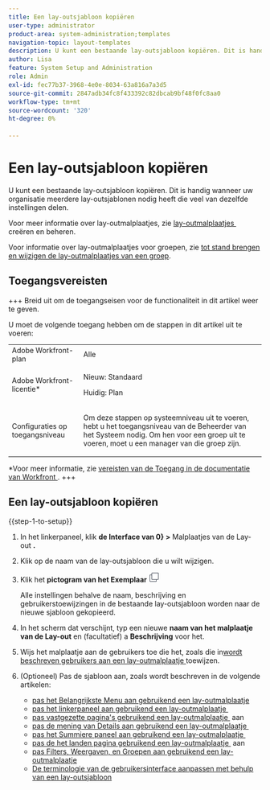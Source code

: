 ```yaml
---
title: Een lay-outsjabloon kopiëren
user-type: administrator
product-area: system-administration;templates
navigation-topic: layout-templates
description: U kunt een bestaande lay-outsjabloon kopiëren. Dit is handig wanneer uw organisatie meerdere lay-outsjablonen nodig heeft die veel van dezelfde instellingen delen.
author: Lisa
feature: System Setup and Administration
role: Admin
exl-id: fec77b37-3968-4e0e-8034-63a816a7a3d5
source-git-commit: 2847adb34fc8f433392c82dbcab9bf48f0fc8aa0
workflow-type: tm+mt
source-wordcount: '320'
ht-degree: 0%

---
```


# Een lay-outsjabloon kopiëren

<!--Audited: 09/2024-->

U kunt een bestaande lay-outsjabloon kopiëren. Dit is handig wanneer uw organisatie meerdere lay-outsjablonen nodig heeft die veel van dezelfde instellingen delen.

Voor meer informatie over lay-outmalplaatjes, zie [&#x200B; lay-outmalplaatjes &#x200B;](../../../administration-and-setup/customize-workfront/use-layout-templates/create-and-manage-layout-templates.md) creëren en beheren.

Voor informatie over lay-outmalplaatjes voor groepen, zie [&#x200B; tot stand brengen en wijzigen de lay-outmalplaatjes van een groep &#x200B;](../../../administration-and-setup/manage-groups/work-with-group-objects/create-and-modify-a-groups-layout-templates.md).

## Toegangsvereisten

+++ Breid uit om de toegangseisen voor de functionaliteit in dit artikel weer te geven.

U moet de volgende toegang hebben om de stappen in dit artikel uit te voeren:

<table style="table-layout:auto"> 
 <col> 
 <col> 
 <tbody> 
  <tr> 
   <td role="rowheader">Adobe Workfront-plan</td> 
   <td>Alle</td> 
  </tr> 
  <tr> 
   <td role="rowheader">Adobe Workfront-licentie*</td> 
   <td><p>Nieuw: Standaard</p>
   <p>Huidig: Plan</p></td> 
  </tr> 
  <tr> 
   <td role="rowheader">Configuraties op toegangsniveau</td> 
   <td> <p>Om deze stappen op systeemniveau uit te voeren, hebt u het toegangsniveau van de Beheerder van het Systeem nodig.
Om hen voor een groep uit te voeren, moet u een manager van die groep zijn.</p> </td> 
  </tr> 
 </tbody> 
</table>

*Voor meer informatie, zie [&#x200B; vereisten van de Toegang in de documentatie van Workfront &#x200B;](/help/quicksilver/administration-and-setup/add-users/access-levels-and-object-permissions/access-level-requirements-in-documentation.md).
+++

## Een lay-outsjabloon kopiëren

{{step-1-to-setup}}

1. In het linkerpaneel, klik **de Interface van 0&rbrace; >** Malplaatjes van de Lay-out **.**

1. Klik op de naam van de lay-outsjabloon die u wilt wijzigen.
1. Klik het **pictogram van het Exemplaar** ![&#x200B; pictogram van het 1&rbrace; exemplaar.](assets/copy-icon.png)

   Alle instellingen behalve de naam, beschrijving en gebruikerstoewijzingen in de bestaande lay-outsjabloon worden naar de nieuwe sjabloon gekopieerd.

1. In het scherm dat verschijnt, typ een nieuwe **naam van het malplaatje van de Lay-out** en (facultatief) a **Beschrijving** voor het.

1. Wijs het malplaatje aan de gebruikers toe die het, zoals die in [&#x200B; wordt beschreven gebruikers aan een lay-outmalplaatje &#x200B;](../../../administration-and-setup/customize-workfront/use-layout-templates/assign-users-to-layout-template.md) toewijzen.
1. (Optioneel) Pas de sjabloon aan, zoals wordt beschreven in de volgende artikelen:

   * [&#x200B; pas het Belangrijkste Menu aan gebruikend een lay-outmalplaatje &#x200B;](../../../administration-and-setup/customize-workfront/use-layout-templates/customize-main-menu.md)
   * [&#x200B; pas het linkerpaneel aan gebruikend een lay-outmalplaatje &#x200B;](../../../administration-and-setup/customize-workfront/use-layout-templates/customize-left-panel.md)
   * [&#x200B; pas vastgezette pagina&#39;s gebruikend een lay-outmalplaatje &#x200B;](../../../administration-and-setup/customize-workfront/use-layout-templates/customize-pinned-pages.md) aan
   * [&#x200B; pas de mening van Details aan gebruikend een lay-outmalplaatje &#x200B;](../../../administration-and-setup/customize-workfront/use-layout-templates/customize-details-view-layout-template.md)
   * [&#x200B; pas het Summiere paneel aan gebruikend een lay-outmalplaatje &#x200B;](../../../administration-and-setup/customize-workfront/use-layout-templates/customize-home-summary-layout-template.md)
   * [&#x200B; pas de het landen pagina gebruikend een lay-outmalplaatje &#x200B;](../../../administration-and-setup/customize-workfront/use-layout-templates/customize-landing-page.md) aan
   * [&#x200B; pas Filters, Weergaven, en Groepen aan gebruikend een lay-outmalplaatje &#x200B;](../../../administration-and-setup/customize-workfront/use-layout-templates/customize-fvg-list-controls-layout-template.md)
   * [De terminologie van de gebruikersinterface aanpassen met behulp van een lay-outsjabloon](../../../administration-and-setup/customize-workfront/use-layout-templates/customize-terminology.md)
